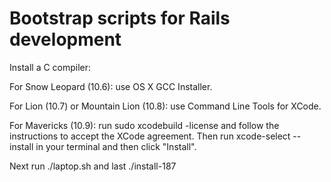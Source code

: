 Bootstrap scripts for Rails development
=======================================

Install a C compiler:

For Snow Leopard (10.6): use OS X GCC Installer.

For Lion (10.7) or Mountain Lion (10.8): use Command Line Tools for XCode.

For Mavericks (10.9): run sudo xcodebuild -license and follow the instructions to accept the XCode agreement. Then run xcode-select --install in your terminal and then click "Install".

Next run ./laptop.sh and last ./install-187